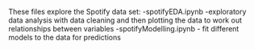 These files explore the Spotify data set:
-spotifyEDA.ipynb -exploratory data analysis with data cleaning and then plotting the data to work out relationships between variables
-spotifyModelling.ipynb - fit different models to the data for predictions 
